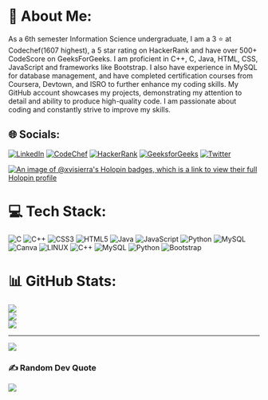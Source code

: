 # 💫 About Me:
As a 6th semester Information Science undergraduate, I am a 3 ⭐ at Codechef(1607 highest), a 5 star rating on HackerRank and have over 500+ CodeScore on GeeksForGeeks. I am proficient in C++, C, Java, HTML, CSS, JavaScript and frameworks like Bootstrap. I also have experience in MySQL for database management, and have completed certification courses from Coursera, Devtown, and ISRO to further enhance my coding skills. My GitHub account showcases my projects, demonstrating my attention to detail and ability to produce high-quality code. I am passionate about coding and constantly strive to improve my skills.


## 🌐 Socials:
[![LinkedIn](https://img.shields.io/badge/LinkedIn-%230077B5.svg?logo=linkedin&logoColor=white)](https://linkedin.com/in/xvisierra) 
[![CodeChef](https://img.shields.io/badge/CodeChef-%237fdaa6.svg?logo=codechef&logoColor=white)](https://www.codechef.com/users/xvisierra)
[![HackerRank](https://img.shields.io/badge/HackerRank-%23000000.svg?logo=hackerrank&logoColor=white)](https://www.hackerrank.com/xvisierra)
[![GeeksforGeeks](https://img.shields.io/badge/GeeksforGeeks-%2300b300.svg?logo=geeksforgeeks&logoColor=white)](https://auth.geeksforgeeks.org/user/xvisierra/practice/)
[![Twitter](https://img.shields.io/badge/Twitter-%2300acee.svg?logo=Twitter&logoColor=white)](https://twitter.com/xvisierra)

[![An image of @xvisierra's Holopin badges, which is a link to view their full Holopin profile](https://holopin.me/xvisierra)](https://holopin.io/@xvisierra)

# 💻 Tech Stack:
![C](https://img.shields.io/badge/c-%2300599C.svg?style=for-the-badge&logo=c&logoColor=white) ![C++](https://img.shields.io/badge/c++-%2300599C.svg?style=for-the-badge&logo=c%2B%2B&logoColor=white) ![CSS3](https://img.shields.io/badge/css3-%231572B6.svg?style=for-the-badge&logo=css3&logoColor=white) ![HTML5](https://img.shields.io/badge/html5-%23E34F26.svg?style=for-the-badge&logo=html5&logoColor=white) ![Java](https://img.shields.io/badge/java-%23ED8B00.svg?style=for-the-badge&logo=java&logoColor=white) ![JavaScript](https://img.shields.io/badge/javascript-%23323330.svg?style=for-the-badge&logo=javascript&logoColor=%23F7DF1E) ![Python](https://img.shields.io/badge/python-3670A0?style=for-the-badge&logo=python&logoColor=ffdd54) ![MySQL](https://img.shields.io/badge/mysql-%2300f.svg?style=for-the-badge&logo=mysql&logoColor=white) ![Canva](https://img.shields.io/badge/Canva-%2300C4CC.svg?style=for-the-badge&logo=Canva&logoColor=white) ![LINUX](https://img.shields.io/badge/Linux-FCC624?style=for-the-badge&logo=linux&logoColor=black) ![C++](https://img.shields.io/badge/c++-%2300599C.svg?style=for-the-badge&logo=c%2B%2B&logoColor=white) ![MySQL](https://img.shields.io/badge/mysql-%2300f.svg?style=for-the-badge&logo=mysql&logoColor=white) ![Python](https://img.shields.io/badge/python-3670A0?style=for-the-badge&logo=python&logoColor=ffdd54) ![Bootstrap](https://img.shields.io/badge/bootstrap-%23563D7C.svg?style=for-the-badge&logo=bootstrap&logoColor=white)
# 📊 GitHub Stats:
![](https://github-readme-stats.vercel.app/api?username=xvisierra&theme=tokyonight&hide_border=false&include_all_commits=false&count_private=false)<br/>
![](https://github-readme-streak-stats.herokuapp.com/?user=xvisierra&theme=tokyonight&hide_border=false)<br/>
![](https://github-readme-stats.vercel.app/api/top-langs/?username=xvisierra&theme=tokyonight&hide_border=false&include_all_commits=false&count_private=false&layout=compact)

---
[![](https://visitcount.itsvg.in/api?id=xvisierra&icon=0&color=0)](https://visitcount.itsvg.in)

### ✍️ Random Dev Quote
![](https://quotes-github-readme.vercel.app/api?type=horizontal&theme=radical)
